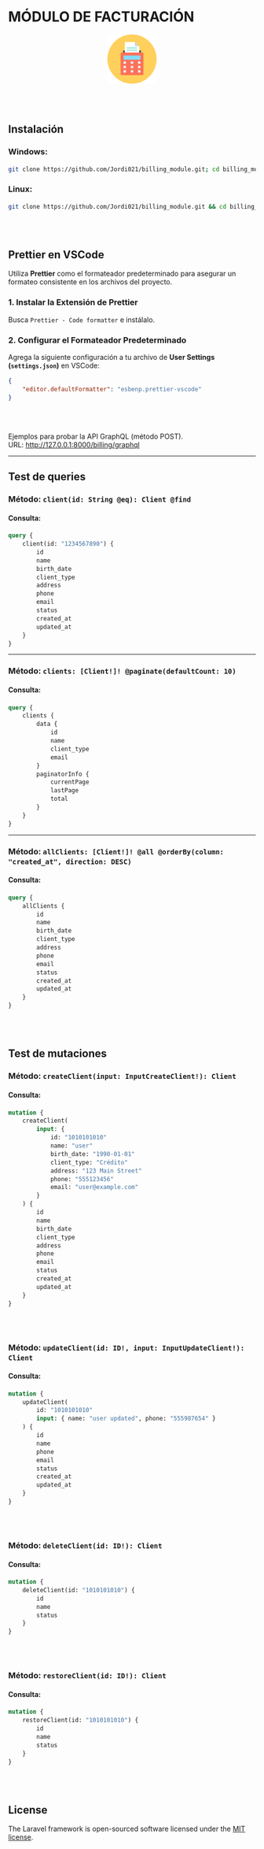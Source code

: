 # MÓDULO DE FACTURACIÓN

<figure align="center">
    <img src="./public/svg//bill.svg" width="100">
</figure>

<br>
<br>

## Instalación

### Windows:

```sh
git clone https://github.com/Jordi021/billing_module.git; cd billing_module; composer install; cp .env.example .env; php artisan key:generate; npm install; npm run build; php artisan migrate --seed
```

### Linux:

```sh
git clone https://github.com/Jordi021/billing_module.git && cd billing_module && composer install && cp .env.example .env && php artisan key:generate && npm install && npm run build && php artisan migrate --seed
```

<br>
<br>

## Prettier en VSCode

Utiliza **Prettier** como el formateador predeterminado para asegurar un formateo consistente en los archivos del proyecto.

### 1. Instalar la Extensión de Prettier

Busca `Prettier - Code formatter` e instálalo.

### 2. Configurar el Formateador Predeterminado

Agrega la siguiente configuración a tu archivo de **User Settings (`settings.json`)** en VSCode:

```json
{
    "editor.defaultFormatter": "esbenp.prettier-vscode"
}
```

<br>
<br>

Ejemplos para probar la API GraphQL (método POST).  
URL: http://127.0.0.1:8000/billing/graphql

---

## Test de queries

### Método: `client(id: String @eq): Client @find`

#### Consulta:

```graphql
query {
    client(id: "1234567890") {
        id
        name
        birth_date
        client_type
        address
        phone
        email
        status
        created_at
        updated_at
    }
}
```

---

### Método: `clients: [Client!]! @paginate(defaultCount: 10)`

#### Consulta:

```graphql
query {
    clients {
        data {
            id
            name
            client_type
            email
        }
        paginatorInfo {
            currentPage
            lastPage
            total
        }
    }
}
```

---

### Método: `allClients: [Client!]! @all @orderBy(column: "created_at", direction: DESC)`

#### Consulta:

```graphql
query {
    allClients {
        id
        name
        birth_date
        client_type
        address
        phone
        email
        status
        created_at
        updated_at
    }
}
```

<br>
<br>

## Test de mutaciones

### Método: `createClient(input: InputCreateClient!): Client`

#### Consulta:

```graphql
mutation {
    createClient(
        input: {
            id: "1010101010"
            name: "user"
            birth_date: "1990-01-01"
            client_type: "Crédito"
            address: "123 Main Street"
            phone: "555123456"
            email: "user@example.com"
        }
    ) {
        id
        name
        birth_date
        client_type
        address
        phone
        email
        status
        created_at
        updated_at
    }
}
```

<br>
<br>

### Método: `updateClient(id: ID!, input: InputUpdateClient!): Client`

#### Consulta:

```graphql
mutation {
    updateClient(
        id: "1010101010"
        input: { name: "user updated", phone: "555987654" }
    ) {
        id
        name
        phone
        email
        status
        created_at
        updated_at
    }
}
```

<br>
<br>

### Método: `deleteClient(id: ID!): Client`

#### Consulta:

```graphql
mutation {
    deleteClient(id: "1010101010") {
        id
        name
        status
    }
}
```

<br>
<br>

### Método: `restoreClient(id: ID!): Client`

#### Consulta:

```graphql
mutation {
    restoreClient(id: "1010101010") {
        id
        name
        status
    }
}
```

<br>
<br>

## License

The Laravel framework is open-sourced software licensed under the [MIT license](https://opensource.org/licenses/MIT).
